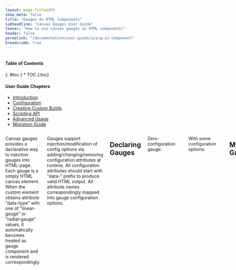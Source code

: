 ```yaml
---
layout: page-fullwidth
show_meta: false
title: "Gauges As HTML Components"
subheadline: "Canvas Gauges User Guide"
teaser: "How to use canvas gauges as HTML components"
header: false
permalink: "/documentation/user-guide/using-as-component"
breadcrumb: true
---
```

<div class="row">
<div class="medium-4 medium-push-8 columns" markdown="1">
<div class="panel radius toc" markdown="1">
<h4>Table of Contents</h4>
{: #toc }
*  TOC
{:toc}

<h4>User Guide Chapters</h4>
<ul>
    <li><a href="{{site.url}}/documentation/user-guide/">Introduction</a></li>
    <li><a href="{{site.url}}/documentation/user-guide/configuration">Configuration</a></li>
    <li><a href="{{site.url}}/documentation/user-guide/custom-builds">Creating Custom Builds</a></li>
    <li><a href="{{site.url}}/documentation/user-guide/scripting-api">Scripting API</a></li>
    <li><a href="{{site.url}}/documentation/user-guide/advanced-usage">Advanced Usage</a></li>
    <li><a href="{{site.url}}/migration/">Migration Guide</a></li>
</ul>
</div>
</div><!-- /.medium-4.columns -->

<div class="medium-8 medium-pull-4 columns" markdown="1">

Canvas gauges provides a declarative way to injection gauges into HTML-page. Each gauge is a simply HTML canvas element. When the custom element obtains attribute "data-type" with one of "linear-gauge" or "radial-gauge" values, it automatically becomes treated as gauge component and is rendered correspondingly.

Gauges support injection/modification of config options via adding/changing/removing configuration attributes at runtime. All configuration attributes should start with "data-" prefix to produce valid HTML output. All attribute names correspondingly mapped into gauge configuration options.

## Declaring Gauges

Zero-configuration gauge:

~~~html
<script src="gauge.min.js"></script>
<canvas data-type="linear-gauge"></canvas>
~~~

With some configuration options:

~~~html
<script src="gauge.min.js"></script>
<canvas data-type="linear-gauge"
        data-width="160"
        data-height="600"
        data-border-radius="0"
        data-borders="0"
        data-bar-begin-circle="25"
        data-minor-ticks="10"
        data-value="36.6"
        data-min-value="35"
        data-max-value="42"
        data-title="°C"
        data-major-ticks="35,36,37,38,39,40,41,42"
        data-ticks-width="18"
        data-ticks-width-minor="7.5"
        data-bar-width="5"
        data-highlights="false"
        data-color-value-box-shadow="false"
        data-value-box-stroke="0"
        data-color-value-box-background="false"
        data-value-int="2"
        data-value-dec="1"
></canvas>
~~~

## Mutating Gauges

Canvas gauges support mutations at runtime, so you can easily re-configure gauge by simply changing attributes values. Even gauge type can be changed. 

There are some configuration options which are defined for a certain type of gauge only. By the way even if you will declare attributes which gauge does not support it won't break anything - them will just won't be parsed and took into account during rendering. So switching gauge type in-runtime always safe.

For example:

~~~html
<script src="gauge.min.js"></script>
<canvas data-type="linear-gauge"
        data-width="200"
        data-height="600"
></canvas>

<script>
var gaugeElement = document.getElementsByTagName('canvas')[0];

gaugeElement.setAttribute('data-border-radius', 20);
gaugeElement.setAttribute('data-color-numbers', 'red');
gaugeElement.setAttribute('data-type', 'radial-gauge');
gaugeElement.setAttribute('data-type', 'linear-gauge');
</script>
~~~

## Configuration Attributes Mapping

When using HTML declarative configuration via attributes, mandatory "renderTo" configuration option is not required as far as gauge will be rendered to a proper canvas element directly.

<style>
table tbody tr td:nth-child(1),
table tbody tr td:nth-child(2) {
    white-space:nowrap;
    word-break:keep-all;
}
</style>

| Options | Attribute | Gauge Type | Value Type |
|---|---|---|---|
| renderTo | - |  any | string or HTMLCanvasElement |
| width | data-width | any | number |
| height | data-height | any | number |
| minValue | data-min-value | any | number |
| maxValue | data-max-value | any | number |
| value | data-value | any | number |
| title | data-title | any | string |
| units | data-units | any | string |
| majorTicks | data-major-ticks | any | array of string or number |
| minorTicks | data-minor-ticks | any | integer |
| strokeTicks | data-stroke-ticks | any | boolean |
| animatedValue | data-animated-value | any | boolean |
| borders | data-borders | any | boolean |
| valueInt | data-value-int | any | integer |
| valueDec | data-value-dec | any | integer |
| majorTicksInt | data-major-ticks-int | any | integer |
| majorTicksDec | data-major-ticks-dec | any | integer |
| animation | data-animation | any | boolean |
| animationDuration | data-animation-duration | any | number |
| animationRule | data-animation-rule | any | string or function |
| colorPlate | data-color-plate | any | string |
| colorMajorTicks | data-color-major-ticks | any | string |
| colorMinorTicks | data-color-minor-ticks | any | string |
| colorTitle | data-color-title | any | string |
| colorUnits | data-color-units | any | string |
| colorNumbers | data-color-numbers | any | string |
| colorNeedle | data-color-needle | any | string |
| colorNeedleEnd | data-color-needle-end | any | string |
| colorValueText | data-color-value-text | any | string |
| colorValueTextShadow | data-color-value-text-shadow | any | string |
| colorBorderShadow | data-color-border-shadow | any | string |
| colorBorderOuter | data-color-border-outer | any | string |
| colorBorderOuterEnd | data-color-border-outer-end | any | string |
| colorBorderMiddle | data-color-border-middle | any | string |
| colorBorderMiddleEnd | data-color-border-middle-end | any | string |
| colorBorderInner | data-color-border-inner | any | string |
| colorBorderInnerEnd | data-color-border-inner-end | any | string |
| colorValueBoxRect | data-color-value-box-rect | any | string |
| colorValueBoxRectEnd | data-color-value-box-rect-end | any | string |
| colorValueBoxBackground | data-color-value-box-background | any | string |
| colorValueBoxShadow | data-color-value-box-shadow | any | string |
| colorNeedleShadowUp | data-color-needle-shadow-up | any | string |
| colorNeedleShadowDown | data-color-needle-shadow-down | any | string |
| fontNumbers | data-font-numbers | any | string |
| fontTitle | data-font-title | any | string |
| fontUnits | data-font-units | any | string |
| fontValue | data-font-value | any | string |
| needle | data-needle | any | boolean |
| needleShadow | data-needle-shadow | any | boolean |
| needleType | data-needle-type | any | string |
| needleStart | data-needle-start | any | number |
| needleEnd | data-needle-end | any | number |
| needleWidth | data-needle-width | any | number |
| borderOuterWidth | data-border-outer-width | any | number |
| borderMiddleWidth | data-border-middle-width | any | number |
| borderInnerWidth | data-border-inner-width | any | number |
| borderShadowWidth | data-border-shadow-width | any | number |
| valueBox | data-value-box | any | boolean |
| valueBoxStroke | data-value-box-stroke | any | number |
| valueText | data-value-text | any | string |
| valueTextShadow | data-value-text-shadow | any | boolean |
| valueBoxBorderRadius | data-value-box-border-radius | any | number |
| highlights | data-highlights | any | array of { from: number, to: number, color: string } |
| borderRadius | data-border-radius | linear | number |
| barBeginCircle | data-bar-begin-circle | linear | number |
| barWidth | data-bar-width | linear | number |
| barStrokeWidth | data-bar-stroke-width | linear | number |
| barProgress | data-bar-progress | linear | boolean |
| colorBarStroke | data-color-bar-stroke | linear |
| colorBar | data-color-bar | linear | string |
| colorBarEnd | data-color-bar-end | linear | string |
| colorBarProgress | data-color-bar-progress | linear | string |
| colorBarProgressEnd | data-color-bar-progress-end | linear | string |
| tickSide | data-tick-side | linear | string |
| needleSide | data-needle-side | linear | string |
| numberSide | data-number-side | linear | string |
| ticksWidth | data-ticks-width | linear | number |
| ticksWidthMinor | data-ticks-width-minor | linear | number |
| ticksPadding | data-ticks-padding | linear | number |
| barLength | data-bar-length | linear | number |
| fontNumbersSize | data- font-numbers-size| linear | number |
| fontTitleSize | data-font-title-size | linear | number |
| fontUnitsSize | data-font-units-size | linear | number |
| ticksAngle | data-ticks-angle | radial | number |
| startAngle | data-start-angle | radial | number |
| colorNeedleCircleOuter | data-color-needle-circle-outer | radial | string |
| colorNeedleCircleOuterEnd | data-color-needle-circle-outer-end | radial | string |
| colorNeedleCircleInner | data-color-needle-circle-inner | radial | string |
| colorNeedleCircleInnerEnd | data-color-needle-circle-inner-end | radial | string |
| needleCircleSize | data-needle-circle-size | radial | number |
| needleCircleInner | data-needle-circle-inner | radial | boolean |
| needleCircleOuter | data-needle-circle-outer | radial | boolean |
| animationTarget | data-animation-target | radial | string |

Read more: [all configuration options]({{site.url}}/documentation/user-guide/configuration)


</div><!-- /.medium-8.columns -->
</div><!-- /.row -->
